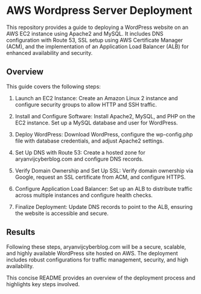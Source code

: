 # AWS Wordpress Server Deployment

This repository provides a guide to deploying a WordPress website on an AWS EC2 instance using Apache2 and MySQL. It includes DNS configuration with Route 53, SSL setup using AWS Certificate Manager (ACM), and the implementation of an Application Load Balancer (ALB) for enhanced availability and security.

## Overview
This guide covers the following steps:

1. Launch an EC2 Instance: Create an Amazon Linux 2 instance and configure security groups to allow HTTP and SSH traffic.
   
3. Install and Configure Software: Install Apache2, MySQL, and PHP on the EC2 instance. Set up a MySQL database and user for WordPress.  
4. Deploy WordPress: Download WordPress, configure the wp-config.php file with database credentials, and adjust Apache2 settings.  
5. Set Up DNS with Route 53: Create a hosted zone for aryanvijcyberblog.com and configure DNS records.  
6. Verify Domain Ownership and Set Up SSL: Verify domain ownership via Google, request an SSL certificate from ACM, and configure HTTPS.  
7. Configure Application Load Balancer: Set up an ALB to distribute traffic across multiple instances and configure health checks.  
8. Finalize Deployment: Update DNS records to point to the ALB, ensuring the website is accessible and secure.  

## Results

Following these steps, aryanvijcyberblog.com will be a secure, scalable, and highly available WordPress site hosted on AWS. The deployment includes robust configurations for traffic management, security, and high availability.

This concise README provides an overview of the deployment process and highlights key steps involved.
